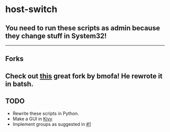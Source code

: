 # host-switch
## You need to run these scripts as admin because they change stuff in System32!
-------

## Forks 
Check out [this](https://github.com/bmofa/host-switch) great fork by bmofa! He rewrote it in batsh.
-------

## TODO
- Rewrite these scripts in Python.
- Make a GUI in [Kivy](https://kivy.org/#home)
- Implement groups as suggested in [#1](https://github.com/somerandomd3v/host-switch/issues/1)